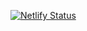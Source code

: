 [![Netlify Status](https://api.netlify.com/api/v1/badges/abe27564-8b3d-44fa-a788-e90bd1bf53af/deploy-status)](https://app.netlify.com/sites/jolly-meerkat-ff970f/deploys)